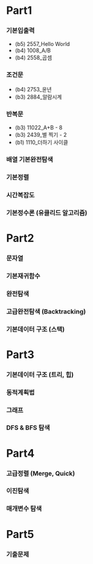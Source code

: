 # Part1

### 기본입출력

- (b5) 2557_Hello World
- (b4) 1008_A/B
- (b4) 2558_곱셈

### 조건문

- (b4) 2753_윤년
- (b3) 2884_알람시계

### 반복문

- (b3) 11022_A+B - 8
- (b3) 2439_별 찍기 - 2
- (b1) 1110_더하기 사이클

### 배열 기본완전탐색

### 기본정렬

### 시간복잡도

### 기본정수론 (유클리드 알고리즘)

# Part2

### 문자열

### 기본재귀함수

### 완전탐색

### 고급완전탐색 (Backtracking)

### 기본데이터 구조 (스택)

# Part3

### 기본데이터 구조 (트리, 힙)

### 동적계획법

### 그래프

### DFS & BFS 탐색

# Part4

### 고급정렬 (Merge, Quick)

### 이진탐색

### 매개변수 탐색

# Part5

### 기출문제
